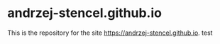 # andrzej-stencel.github.io

This is the repository for the site <https://andrzej-stencel.github.io>. test
